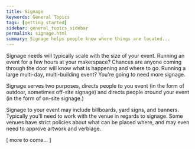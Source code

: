 ```yaml
---
title: Signage
keywords: General Topics
tags: [getting_started]
sidebar: general_topics_sidebar
permalink: signage.html
summary: Signage helps people know where things are located...
---
```



Signage needs will typically scale with the size of your event. Running an event for a few hours at your makerspace? Chances are anyone coming through the door will know what is happening and where to go. Running a large multi-day, multi-building event? You're going to need more signage.

Signage serves two purposes, directs people _to_ you event (in the form of outdoor, sometimes off-site signage) and directs people _around_ your event (in the form of on-site signage.)

Signage to your event may include billboards, yard signs, and banners. Typically you'll need to work with the venue in regards to signage. Some venues have strict policies about what can be placed where, and may even need to approve artwork and verbiage. 

[ more to come... ]

